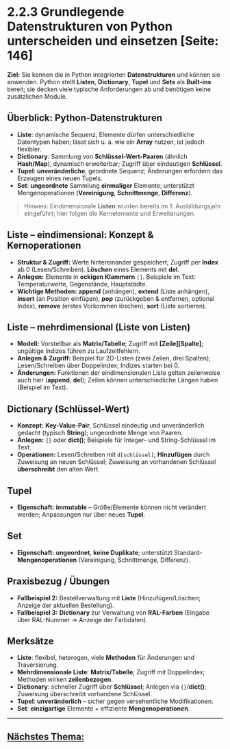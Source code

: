 # 2.2.3 Grundlegende Datenstrukturen von Python unterscheiden und einsetzen [Seite: 146]

**Ziel:** Sie kennen die in Python integrierten **Datenstrukturen** und können sie anwenden. Python stellt **Listen**, **Dictionary**, **Tupel** und **Sets** als **Built-ins** bereit; sie decken viele typische Anforderungen ab und benötigen keine zusätzlichen Module. 

## Überblick: Python-Datenstrukturen

* **Liste**: dynamische Sequenz, Elemente dürfen unterschiedliche Datentypen haben; lässt sich u. a. wie ein **Array** nutzen, ist jedoch flexibler. 
* **Dictionary**: Sammlung von **Schlüssel-Wert-Paaren** (ähnlich **Hash/Map**), dynamisch erweiterbar; Zugriff über eindeutigen **Schlüssel**. 
* **Tupel**: **unveränderliche**, geordnete Sequenz; Änderungen erfordern das Erzeugen eines neuen Tupels. 
* **Set**: **ungeordnete** Sammlung **einmaliger** Elemente; unterstützt Mengenoperationen (**Vereinigung**, **Schnittmenge**, **Differenz**). 

> Hinweis: Eindimensionale **Listen** wurden bereits im 1. Ausbildungsjahr eingeführt; hier folgen die Kernelemente und Erweiterungen. 

## Liste – eindimensional: Konzept & Kernoperationen

* **Struktur & Zugriff:** Werte hintereinander gespeichert; Zugriff per **Index** ab 0 (Lesen/Schreiben). **Löschen** eines Elements mit **del**. 
* **Anlegen:** Elemente in **eckigen Klammern** `[]`. Beispiele im Text: Temperaturwerte, Gegenstände, Hauptstädte. 
* **Wichtige Methoden:** **append** (anhängen), **extend** (Liste anhängen), **insert** (an Position einfügen), **pop** (zurückgeben & entfernen, optional Index), **remove** (erstes Vorkommen löschen), **sort** (Liste sortieren).

## Liste – mehrdimensional (Liste von Listen)

* **Modell:** Vorstellbar als **Matrix/Tabelle**; Zugriff mit **[Zeile][Spalte]**; ungültige Indizes führen zu Laufzeitfehlern. 
* **Anlegen & Zugriff:** Beispiel für 2D-Listen (zwei Zeilen, drei Spalten); Lesen/Schreiben über Doppelindex; Indizes starten bei 0. 
* **Änderungen:** Funktionen der eindimensionalen Liste gelten zeilenweise auch hier (**append**, **del**); Zeilen können unterschiedliche Längen haben (Beispiel im Text). 

## Dictionary (Schlüssel-Wert)

* **Konzept:** **Key-Value-Pair**, Schlüssel eindeutig und unveränderlich gedacht (typisch **String**); ungeordnete Menge von Paaren. 
* **Anlegen:** `{}` oder **dict()**; Beispiele für Integer- und String-Schlüssel im Text. 
* **Operationen:** Lesen/Schreiben mit `d[schlüssel]`; **Hinzufügen** durch Zuweisung an neuen Schlüssel; Zuweisung an vorhandenen Schlüssel **überschreibt** den alten Wert. 

## Tupel

* **Eigenschaft:** **immutable** – Größe/Elemente können nicht verändert werden; Anpassungen nur über neues **Tupel**. 

## Set

* **Eigenschaft:** **ungeordnet**, **keine Duplikate**; unterstützt Standard-**Mengenoperationen** (Vereinigung, Schnittmenge, Differenz). 

## Praxisbezug / Übungen

* **Fallbeispiel 2:** Bestellverwaltung mit **Liste** (Hinzufügen/Löschen; Anzeige der aktuellen Bestellung).
* **Fallbeispiel 3:** **Dictionary** zur Verwaltung von **RAL-Farben** (Eingabe über RAL-Nummer → Anzeige der Farbdaten). 

## Merksätze

* **Liste**: flexibel, heterogen, viele **Methoden** für Änderungen und Traversierung. 
* **Mehrdimensionale Liste**: **Matrix/Tabelle**; Zugriff mit Doppelindex; Methoden wirken **zeilenbezogen**.
* **Dictionary**: schneller Zugriff über **Schlüssel**; Anlegen via `{}`/**dict()**; Zuweisung überschreibt vorhandene Schlüssel. 
* **Tupel**: **unveränderlich** – sicher gegen versehentliche Modifikationen. 
* **Set**: **einzigartige** Elemente + effiziente **Mengenoperationen**. 

---

## [Nächstes Thema:](./2.2.4_Grundlegende_Datenstrukturen_von_Java_unterscheiden_und_einsetzen.md)